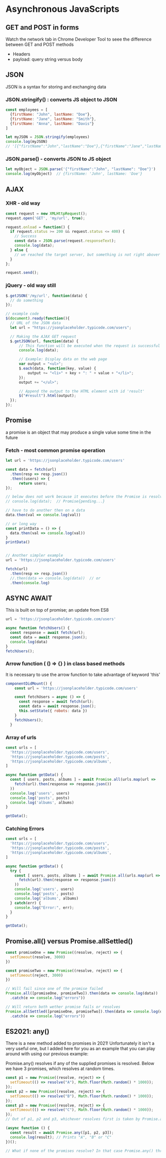 # Asynchronous JavaScripts

## GET and POST in forms
Watch the network tab in Chrome Developer Tool to seee the difference between GET and POST methods
 - Headers
 - payload: query string versus body

## JSON
JSON is a syntax for storing and exchanging data

### JSON.stringify() : converts JS object to JSON
```js
const employees = [
  {firstName: "John", lastName: "Doe"},
  {firstName: "Jane", lastName: "Smith"},
  {firstName: "Anna", lastName: "Davis"}
]

let myJSON = JSON.stringify(employees)
console.log(myJSON) 
// '[{"firstName":"John","lastName":"Doe"},{"firstName":"Jane","lastName":"Smith"},{"firstName":"Anna","lastName":"Davis"}]'
```

### JSON.parse() - converts JSON to JS object
```js
let myObject = JSON.parse('{"firstName":"John", "lastName": "Doe"}')
console.log(myObject)  // {firstName: 'John', lastName: 'Doe'}

```

## AJAX

### XHR - old way
```js
const request = new XMLHttpRequest();
request.open('GET', 'my/url', true);

request.onload = function() {
  if request.status >= 200 && request.status <= 400) {
    // Success
    const data = JSON.parse(request.responseText);
    console.log(data);
  } else {
    // we reached the target server, but something is not right abover
  }
};

request.send();
```

### jQuery - old way still
```js
$.getJSON('/my/url', function(data) {
  // do something
});

// example code
$(document).ready(function(){
  // URL of the JSON data
  let url = "https://jsonplaceholder.typicode.com/users";

  // Making the AJAX GET request
  $.getJSON(url, function(data) {
      // This function will be executed when the request is successful
      console.log(data);

      // Example: Display data on the web page
      var output = "<ul>";
      $.each(data, function(key, value) {
          output += "<li>" + key + ": " + value + "</li>";
      });
      output += "</ul>";

      // Append the output to the HTML element with id 'result'
      $("#result").html(output);
  });
});
```


## Promise
a promise is an object that may produce a single value some time in the future

### Fetch - most common promise operation

```js
let url = 'https://jsonplaceholder.typicode.com/users'

const data = fetch(url)
  .then(resp => resp.json())
  .then((users) => {
      return users;
});

// below does not work because it executes before the Promise is resolve
// console.log(data);  // Promise{pending...}

// have to do another then on a data
data.then(val => console.log(val))

// or long way
const printData = () => {
  data.then(val => console.log(val))
}
printData()


// Another simpler example
url = 'https://jsonplaceholder.typicode.com/users'

fetch(url)
  .then(resp => resp.json())
  //.then(data => console.log(data))  // or
  .then(console.log)

```

## ASYNC AWAIT
This is built on top of promise; an update from ES8

``` js
url = 'https://jsonplaceholder.typicode.com/users'

async function fetchUsers() {
  const response = await fetch(url);
  const data = await response.json();
  console.log(data)
}
fetchUsers();

```

### Arrow function ( () => {} ) in class based methods
It is necessary to use the arrow function to take advantage of keyword 'this'

```js
componentDidMount() {
    const url = 'https://jsonplaceholder.typicode.com/users'

    const fetchUsers = async () => {
      const response = await fetch(url);
      const data = await response.json();
      this.setState({ robots: data })
    }
    fetchUsers();
  }
```

### Array of urls
``` js
const urls = [
  'https://jsonplaceholder.typicode.com/users',
  'https://jsonplaceholder.typicode.com/posts',
  'https://jsonplaceholder.typicode.com/albums',
]

async function getData() {
  const [ users, posts, albums ] = await Promise.all(urls.map(url =>
    fetch(url).then(response => response.json())
  ))
  console.log('users', users)
  console.log('posts', posts)
  console.log('albums', albums)
}

getData();

```

### Catching Errors

``` js
const urls = [
  'https://jsonplaceholder.typicode.com/users',
  'https://jsonplaceholder.typicode.com/posts',
  'https://jsonplaceholder.typicode.com/albums',
]

async function getData() {
  try {
    const [ users, posts, albums ] = await Promise.all(urls.map(url =>
      fetch(url).then(response => response.json())
    ))
    console.log('users', users)
    console.log('posts', posts)
    console.log('albums', albums)
  } catch(err) {
    console.log("Error:", err);
  }
}

getData();
```


## Promise.all() versus Promise.allSettled()

``` js
const promiseOne = new Promise((resolve, reject) => {
  setTimeout(resolve, 3000)
})

const promiseTwo = new Promise((resolve, reject) => {
  setTimeout(reject, 3000)
})

// Will fail since one of the promise failed
Promise.all([promiseOne, promiseTwo]).then(data => console.log(data))
  .catch(e => console.log("errors"))

// Will return both wether promise fails or resolves
Promise.allSettled([promiseOne, promiseTwo]).then(data => console.log(data))
  .catch(e => console.log("errors"))

```

## ES2021: any()
There is a new method added to promises in 2021! Unfortunately it isn't a very useful one, but I added here for you as an example that you can play around with using our previous example:

Promise.any() resolves if any of the supplied promises is resolved. Below we have 3 promises, which resolves at random times.

``` js
const p1 = new Promise((resolve, reject) => {
  setTimeout(() => resolve("A"), Math.floor(Math.random() * 1000));
});
const p2 = new Promise((resolve, reject) => {
  setTimeout(() => resolve("B"), Math.floor(Math.random() * 1000));
});
const p3 = new Promise((resolve, reject) => {
  setTimeout(() => resolve("C"), Math.floor(Math.random() * 1000));
});
// Out of p1, p2 and p3, whichever resolves first is taken by Promise.any().

(async function () {
  const result = await Promise.any([p1, p2, p3]);
  console.log(result); // Prints "A", "B" or "C"
})();

// What if none of the promises resolve? In that case Promise.any() throws an error!
```